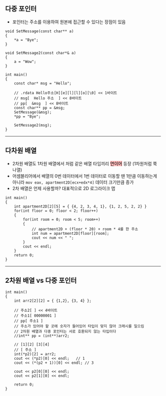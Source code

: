 ## 다중 포인터
- 포인터는 주소를 이용하여 원본에 접근할 수 있다는 장점이 있음
```
void SetMessage(const char** a)
{
	*a = "Bye";
}

void SetMessage2(const char*& a)
{
	a = "Wow";
}

int main()
{
	const char* msg = "Hello";

	// .rdata Hello주소[H][e][l][l][o][\0] << 1바이트
	// msg[  Hello 주소  ] << 8바이트
	// pp[  &msg  ] << 8바이트
	const char** pp = &msg;
	SetMessage(&msg);
	*pp = "Bye";

	SetMessage2(msg);
}
```

***

## 다차원 배열
- 2차원 배열도 1차원 배열에서 처럼 같은 배열 타입끼리 <mark style="background: #FF898996;">연이어</mark> 등장 (1차원처럼 쭉 나열)
- 어셈블리어에서 배열의 0번 데이터에서 1번 데이터로 이동할 땐 1만큼 이동하는게 아니라 `mov eax, apartment2D[ecx+edx*4]` 데이터 크기만큼 증가
- 2차 배열은 언제 사용할까? 대표적으로 2D 로그라이크 맵
```
int main()
{
	int apartment2D[2][5] = { {4, 2, 3, 4, 1}, {1, 2, 5, 2, 2} }
	for(int floor = 0; floor < 2; floor++)
	{
		for(int room = 0; room < 5; room++)
		{
			// apartment2D + (floor * 20) + room * 4를 한 주소
			int num = apartment2D[floor][room];
			cout << num << " ";
		}
		cout << endl;
	}
	return 0;
}
```

***

## 2차원 배열 vs 다중 포인터
```
int main()
{
	int arr2[2][2] = { {1,2}, {3, 4} };

	// 주소2[ ] << 4바이트
	// 주소1[ 00000001 ]
	// pp[ 주소1 ]
	// 주소가 있어야 할 곳에 숫자가 들어있어 타입이 맞지 않아 크래시를 일으킴
	// 2차원 배열과 다중 포인터는 서로 호환되지 않는 타입이다
	//int** pp = (int**)arr2; 
	
	// [1][2] [3][4]
	// [ 주소 ]
	int(*p2)[2] = arr2;
	cout << (*p2)[0] << endl;	// 1
	cout << (*(p2 + 1))[0] << endl;	// 3

	cout << p2[0][0] << endl;
	cout << p2[1][0] << endl;

	return 0;
}
```

